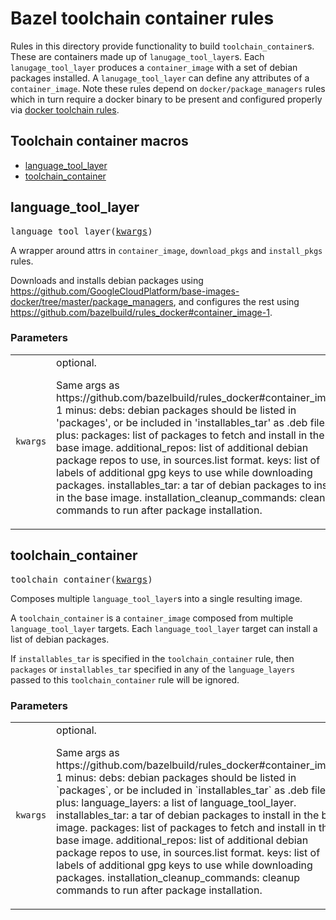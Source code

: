 # Bazel toolchain container rules

Rules in this directory provide functionality to build `toolchain_container`s.
These are containers made up of `lanugage_tool_layer`s. Each `lanugage_tool_layer`
produces a `container_image` with a set of debian packages installed.
A `lanugage_tool_layer` can define any attributes of a `container_image`.
Note these rules depend on `docker/package_managers` rules which in turn 
require a docker binary to be present and configured properly via
[docker toolchain rules](https://github.com/nlopezgi/rules_docker/blob/master/toolchains/docker/readme.md#how-to-use-the-docker-toolchain).

## Toolchain container macros

* [language_tool_layer](#language_tool_layer)
* [toolchain_container](#toolchain_container)

<a name="#language_tool_layer"></a>

## language_tool_layer

<pre>
language_tool_layer(<a href="#language_tool_layer-kwargs">kwargs</a>)
</pre>

A wrapper around attrs in `container_image`, `download_pkgs` and `install_pkgs` rules.

Downloads and installs debian packages using
https://github.com/GoogleCloudPlatform/base-images-docker/tree/master/package_managers,
and configures the rest using https://github.com/bazelbuild/rules_docker#container_image-1.


### Parameters

<table class="params-table">
  <colgroup>
    <col class="col-param" />
    <col class="col-description" />
  </colgroup>
  <tbody>
    <tr id="language_tool_layer-kwargs">
      <td><code>kwargs</code></td>
      <td>
        optional.
        <p>
          Same args as https://github.com/bazelbuild/rules_docker#container_image-1
      minus:
          debs: debian packages should be listed in 'packages', or be included in
          'installables_tar' as .deb files.
      plus:
          packages: list of packages to fetch and install in the base image.
          additional_repos: list of additional debian package repos to use,
          in sources.list format.
          keys: list of labels of additional gpg keys to use while downloading
          packages.
          installables_tar: a tar of debian packages to install in the base image.
          installation_cleanup_commands: cleanup commands to run after package
          installation.
        </p>
      </td>
    </tr>
  </tbody>
</table>


<a name="#toolchain_container"></a>

## toolchain_container

<pre>
toolchain_container(<a href="#toolchain_container-kwargs">kwargs</a>)
</pre>

Composes multiple `language_tool_layer`s into a single resulting image.

A `toolchain_container` is a `container_image` composed from multiple `language_tool_layer`
targets. Each `language_tool_layer` target can install a list of debian packages.

If `installables_tar` is specified in the `toolchain_container` rule, then
`packages` or `installables_tar` specified in any of the `language_layers`
passed to this `toolchain_container` rule will be ignored.


### Parameters

<table class="params-table">
  <colgroup>
    <col class="col-param" />
    <col class="col-description" />
  </colgroup>
  <tbody>
    <tr id="toolchain_container-kwargs">
      <td><code>kwargs</code></td>
      <td>
        optional.
        <p>
          Same args as https://github.com/bazelbuild/rules_docker#container_image-1
      minus:
          debs: debian packages should be listed in `packages`, or be included in
              `installables_tar` as .deb files.
      plus:
          language_layers: a list of language_tool_layer.
          installables_tar: a tar of debian packages to install in the base image.
          packages: list of packages to fetch and install in the base image.
          additional_repos: list of additional debian package repos to use,
          in sources.list format.
          keys: list of labels of additional gpg keys to use while downloading
          packages.
          installation_cleanup_commands: cleanup commands to run after package
          installation.
        </p>
      </td>
    </tr>
  </tbody>
</table>

